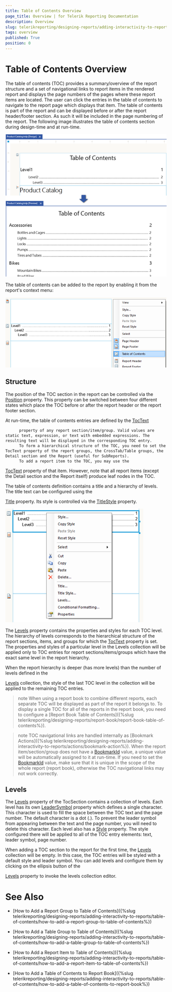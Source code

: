 ```yaml
---
title: Table of Contents Overview
page_title: Overview | for Telerik Reporting Documentation
description: Overview
slug: telerikreporting/designing-reports/adding-interactivity-to-reports/table-of-contents/overview
tags: overview
published: True
position: 0
---
```


# Table of Contents Overview



The table of contents (TOC) provides a summary/overview of the report structure and a set of navigational links to report items in the rendered report 
        and displays the page numbers of the pages where these report items are located.
        The user can click the entries in the table of contents to navigate to the report page which displays that item. The table of contents is part of the report and can be
        displayed before or after the report header/footer section. As such it will be included in the page numbering of the report. The following image illustrates the table of contents
        section during design-time and at run-time.
      
  
  ![toc 01](images/toc01.png)

The table of contents can be added to the report by enabling it from the report's context menu:
      
  
  ![toc Report Context Menu](images/tocReportContextMenu.png)

## Structure

The position of the TOC section in the report can be controlled via the 
[Position](/reporting/api/Telerik.Reporting.TocSection#Telerik_Reporting_TocSection_Position)
 property.
          This property can be switched between four different states which place the TOC before or after the report header or the report footer section.
        


At run-time, the table of contents entries are defined by the 
[TocText](/reporting/api/Telerik.Reporting.ReportItemBase#Telerik_Reporting_ReportItemBase_TocText)
 
          property of any report section/item/group. Valid values are static text, expression, or text with embedded expressions. The resulting text will be displayed in the corresponding TOC entry.
          To form a hierarchical structure of the TOC, you need to set the TocText property of the report groups, the CrossTab/Table groups, the Detail section and the Report (useful for SubReports).
          To add a report item to the TOC, you may use the 
[TocText](/reporting/api/Telerik.Reporting.ReportItemBase#Telerik_Reporting_ReportItemBase_TocText)
 property of that item. However, 
          note that all report items (except the Detail section and the Report itself) produce leaf nodes in the TOC.
        


The table of contents definition contains a title and a hierarchy of levels. The title text can be configured using the 
          
[Title](/reporting/api/Telerik.Reporting.TocSection#Telerik_Reporting_TocSection_Title)
          property. Its style is controlled via the 
[TitleStyle](/reporting/api/Telerik.Reporting.TocSection#Telerik_Reporting_TocSection_TitleStyle)
 property.
        
  
  ![toc Context Menu](images/tocContextMenu.png)

The 
[Levels](/reporting/api/Telerik.Reporting.TocSection#Telerik_Reporting_TocSection_Levels)
 property contains the properties and styles for each TOC level. 
          The hierarchy of levels corresponds to the hierarchical structure of the report sections, items, and groups
          for which the 
[TocText](/reporting/api/Telerik.Reporting.ReportItemBase#Telerik_Reporting_ReportItemBase_TocText)
 property is set. 
          The properties and styles of a particular level in the Levels collection will be applied only to TOC entries for report sections/items/groups
          which have the exact same level in the report hierarchy.
        


When the report hierarchy is deeper (has more levels) than the number of levels defined in the 
          
[Levels](/reporting/api/Telerik.Reporting.TocSection#Telerik_Reporting_TocSection_Levels)
 collection, the style of the last TOC level in the collection will be applied
          to the remaining TOC entries.
        


>note When using a report book to combine different reports, each separate TOC will be displayed as part of the report it belongs to. To display a single TOC for all of the reports             in the report book, you need to configure a [Report Book Table of Contents]({%slug telerikreporting/designing-reports/report-book/report-book-table-of-contents%}).          


>note TOC navigational links are handled internally as [Bookmark Actions]({%slug telerikreporting/designing-reports/adding-interactivity-to-reports/actions/bookmark-action%}). When the report item/section/group            does not have a [BookmarkId](/reporting/api/Telerik.Reporting.ReportItemBase#Telerik_Reporting_ReportItemBase_BookmarkId) value, a unique value will be automatically assigned to it            at run-time. If you need to set the [BookmarkId](/reporting/api/Telerik.Reporting.ReportItemBase#Telerik_Reporting_ReportItemBase_BookmarkId) value, make sure that it is unique in the scope            of the whole report (report book), otherwise the TOC navigational links may not work correctly.          


## Levels

The 
[Levels](/reporting/api/Telerik.Reporting.TocSection#Telerik_Reporting_TocSection_Levels)
 property of the TocSection contains a collection of levels. 
          Each level has its own 
[LeaderSymbol](/reporting/api/Telerik.Reporting.TocLevel#Telerik_Reporting_TocLevel_LeaderSymbol)
          property which defines a single character. This character is used to fill the space between the TOC text and the page number. The default character is a dot (.).
          To prevent the leader symbol from appearing between the text and the page number, you will need to delete this character.
          Each level also has a 
[Style](/reporting/api/Telerik.Reporting.Drawing#Telerik_Reporting_Drawing_Style)
 property. 
          The style configured there will be applied to all of the TOC entry elements: text, leader symbol, page number.
        


When adding a TOC section to the report for the first time, the 
[Levels](/reporting/api/Telerik.Reporting.TocSection#Telerik_Reporting_TocSection_Levels)
          collection will be empty. In this case, the TOC entries will be styled with a
          default style and leader symbol. You can add levels and configure them by clicking on the ellipsis button of the 
          
[Levels](/reporting/api/Telerik.Reporting.TocSection#Telerik_Reporting_TocSection_Levels)
 property to invoke the
          levels collection editor.
        


# See Also


 * [How to Add a Report Group to Table of Contents]({%slug telerikreporting/designing-reports/adding-interactivity-to-reports/table-of-contents/how-to-add-a-report-group-to-table-of-contents%})


 * [How to Add a Table Group to Table of Contents]({%slug telerikreporting/designing-reports/adding-interactivity-to-reports/table-of-contents/how-to-add-a-table-group-to-table-of-contents%})


 * [How to Add a Report Item to Table of Contents]({%slug telerikreporting/designing-reports/adding-interactivity-to-reports/table-of-contents/how-to-add-a-report-item-to-table-of-contents%})


 * [How to Add a Table of Contents to Report Book]({%slug telerikreporting/designing-reports/adding-interactivity-to-reports/table-of-contents/how-to-add-a-table-of-contents-to-report-book%})

